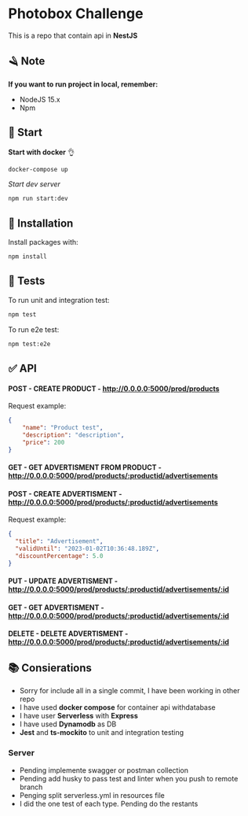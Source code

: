 # Photobox Challenge

This is a repo that contain api in **NestJS**

## 🪒 Note 

**If you want to run project in local, remember:**

- NodeJS 15.x
- Npm


## 🚀 Start

**Start with docker** 👌

``` bash
docker-compose up
```

*Start dev server*

``` bash
npm run start:dev
```

## 📜 Installation

Install packages with:

``` bash
npm install
```

## 🧪 Tests

To run unit and integration test:

``` bash
npm test
```

To run e2e test:

``` bash
npm test:e2e
```

## ✅ API

#### **POST - CREATE PRODUCT - http://0.0.0.0:5000/prod/products**

Request example:

```json
{
    "name": "Product test",
    "description": "description",
    "price": 200
}
```

#### **GET - GET ADVERTISMENT FROM PRODUCT - http://0.0.0.0:5000/prod/products/:productid/advertisements**

#### **POST - CREATE ADVERTISMENT - http://0.0.0.0:5000/prod/products/:productid/advertisements**

Request example:

```json
{
  "title": "Advertisement",
  "validUntil": "2023-01-02T10:36:48.189Z",
  "discountPercentage": 5.0
}
```

#### **PUT - UPDATE ADVERTISMENT - http://0.0.0.0:5000/prod/products/:productid/advertisements/:id**

#### **GET - GET ADVERTISMENT - http://0.0.0.0:5000/prod/products/:productid/advertisements/:id**

#### **DELETE - DELETE ADVERTISMENT - http://0.0.0.0:5000/prod/products/:productid/advertisements/:id**


## 📚 Consierations

- Sorry for include all in a single commit, I have been working in other repo
- I have used **docker compose** for container api withdatabase
- I have user **Serverless** with **Express**
- I have used **Dynamodb** as DB
- **Jest** and **ts-mockito** to unit and integration testing

### Server

- Pending implemente swagger or postman collection
- Pending add husky to pass test and linter when you push to remote branch
- Penging split serverless.yml in resources file
- I did the one test of each type. Pending do the restants